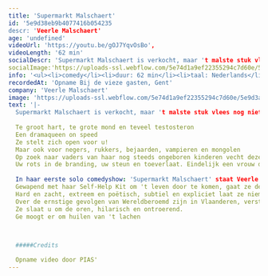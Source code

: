 ```yaml
---
title: 'Supermarkt Malschaert'
id: '5e9d38eb9b4077416b054235
descr: 'Veerle Malschaert'
age: 'undefined'
videoUrl: 'https://youtu.be/gOJ7YqvOsBo',
videoLength: '62 min'
socialDescr: 'Supermarkt Malschaert is verkocht, maar 't malste stuk vlees nog niet: Veerle Malschaert.Te groot hart, te grote mond en teveel testosteron Een dramaqueen on speed. '
socialImage:'https://uploads-ssl.webflow.com/5e74d1a9ef22355294c7d60e/5e9d3a22cef7528396b4752c_VeerleMalschaert_SUPERMARK.png'
info: '<ul><li>comedy</li><li>duur: 62 min</li><li>taal: Nederlands</li><li><a href="http://veerlemalschaert.be/" target="_blank">Veerle Malschaert</a></li></ul>'
recordedAt: 'Opname Bij de vieze gasten, Gent'
company: 'Veerle Malschaert'
image: 'https://uploads-ssl.webflow.com/5e74d1a9ef22355294c7d60e/5e9d3a22cef7528396b4752c_VeerleMalschaert_SUPERMARK.png'
text: '|-
  Supermarkt Malschaert is verkocht, maar 't malste stuk vlees nog niet: Veerle Malschaert.Te groot hart, te grote mond en teveel testosteron Een dramaqueen on speed. Op zoek naar vaders van haar nog steeds ongeboren kinderen vecht deze grofgebekte missionaris van de liefde vol overgave tegen windmolens en eenzaamheid. Gewapend met haar Self-Help Kit om 't leven door te komen, gaat ze de confrontatie aan met de toeschouwers en zichzelf. Hard en zacht, extreem en poëtisch, subtiel en expliciet laat ze niemand onberoerd. Ze slaat u om de oren, hilarisch en ontroerend. Ze is uw rots in de branding, uw steun en toeverlaat. Veerle Malschaert, eindelijk een vrouw die u verstaat!
  
  Te groot hart, te grote mond en teveel testosteron
  Een dramaqueen on speed
  Ze stelt zich open voor u!
  Maar ook voor negers, rukkers, bejaarden, vampieren en mongolen
  Op zoek naar vaders van haar nog steeds ongeboren kinderen vecht deze grofgebekte missionaris van de liefde vol overgave tegen windmolens en eenzaamheid
  Uw rots in de branding, uw steun en toeverlaat. Eindelijk een vrouw die u verstaat!
  
  In haar eerste solo comedyshow: 'Supermarkt Malschaert' staat Veerle recht op comedy met haar hoogste hakken aan.
  Gewapend met haar Self-Help Kit om 't leven door te komen, gaat ze de confrontatie aan met de toeschouwers en zichzelf
  Hard en zacht, extreem en poëtisch, subtiel en expliciet laat ze niemand onberoerd
  Over de ernstige gevolgen van Wereldberoemd zijn in Vlaanderen, verstoord contact in de westerse wereld vol eenzame virtuele sex, de isolering van bejaarden, gehandicapten en freaks, ontredderde perfecte mensen, potjes en dekseltjes en hoe we allemaal op zoek zijn.
  Ze slaat u om de oren, hilarisch en ontroerend.
  Ge moogt er om huilen van 't lachen

  ‍

  #####Credits

  Opname video door PIAS'
---
```


